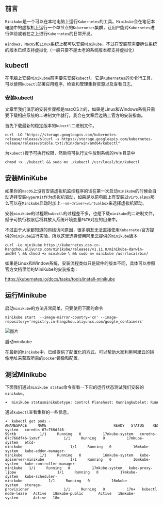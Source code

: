 ## 前言

`Minikube`是一个可以在本地电脑上运行`Kubernetes`的工具。`Minikube`会在笔记本电脑中的虚拟机上运行一个单节点的`Kubernetes`集群，让用户能对`Kubernetes`进行体验或者在之上进行`Kubernetes`的日常开发。

`Windows`，`MacOS`和`Linux`系统上都可以安装`Minikube`，不过在安装前需要确认系统的版本已经支持虚拟化（一般只要不是太老的系统版本都支持虚拟化）

## kubectl

在电脑上安装`Minikubne`前需要先安装`kubectl`，它是`Kubernetes`的命令行工具，可以使用`kubectl`部署应用程序，检查和管理集群资源以及查看日志。

### 安装kubectl

文章里我们演示的安装步骤都是macOS上的，如果是Linux和Windows系统只需要下载相应系统的二进制文件就行，我会在文章后边贴上官方的安装指南。

首先下载最新的稳定版本的`kubectl`二进制文件。

```auto
curl -LO "https://storage.googleapis.com/kubernetes-release/release/$(curl -s https://storage.googleapis.com/kubernetes-release/release/stable.txt)/bin/darwin/amd64/kubectl"
```

为`kubectl`授予可执行权限，然后将可执行文件放到系统的`PATH`目录中

```auto
chmod +x ./kubectl && sudo mv ./kubectl /usr/local/bin/kubectl
```

## 安装MiniKube

如果你的`macOS`上没有安装虚拟机监控程序的话在第一次启动`minikube`的时候会自动选择安装`HyperKit`作为虚拟机驱动，如果是以前电脑上有安装过`VirtualBox`那么可以在`Minikube`启动时加上`--vm-driver=virtualbox`来选择虚拟机驱动。

安装`minikube`的过程跟`kubectl`的过程差不多，也是下载`minikube`的二进制文件，赋予可执行权限后将其放入系统环境变量`PATH`对应的目录中。

不过由于大家都知道的网络访问原因，很多朋友无法直接使用`Kubernetes`官方提供的`minikube`进行实验，所以这里选择使用阿里云提供的`minikube`版本

```auto
curl -Lo minikube https://kubernetes.oss-cn-hangzhou.aliyuncs.com/minikube/releases/v1.11.0/minikube-darwin-amd64 \ && chmod +x minikube \ && sudo mv minikube /usr/local/bin/
```

如果是Linux和Window系统，安装流程类似只是软件的版本不同，具体可以参照官方文档里给的MiniKube的安装指南：

https://kubernetes.io/docs/tasks/tools/install-minikube

## 运行Minikube

启动`minikube`的方法非常简单，只要使用下面的命令

```auto
minikube start  --image-mirror-country='cn' --image-repository='registry.cn-hangzhou.aliyuncs.com/google_containers'    
```

![图片](https://mmbiz.qpic.cn/mmbiz_png/z4pQ0O5h0f5HK3JWQYIYmvnDPK8WlwJQXM1tWiasGUd8iaozSTf7DicxC56E9QHkzZWuNXxs4h2KDdQ5LJoaPkRbw/640?wx_fmt=png)

启动minikube

在最新的`Minikube`中，已经提供了配置化的方式，可以帮助大家利用阿里云的镜像地址来获取所需的`Docker`镜像和配置。

## 测试Minikube

下面我们通过`minikube status`命令查看一下它的运行状态测试我们安装的`minikube`。

```auto
➜  minikube statusminikubetype: Control Planehost: Runningkubelet: Runningapiserver: Runningkubeconfig: Configured
```

通过`kubectl`查看集群的一些信息。

```auto
➜  kubectl get pods -ANAMESPACE     NAME                               READY   STATUS    RESTARTS   AGEkube-system   coredns-67c766df46-59rtb           1/1     Running   0          17mkube-system   coredns-67c766df46-jxmvf           1/1     Running   0          17mkube-system   etcd-minikube                      1/1     Running   0          16mkube-system   kube-addon-manager-minikube        1/1     Running   0          16mkube-system   kube-apiserver-minikube            1/1     Running   0          16mkube-system   kube-controller-manager-minikube   1/1     Running   0          17mkube-system   kube-proxy-ljppw                   1/1     Running   0          17mkube-system   kube-scheduler-minikube            1/1     Running   0          16mkube-system   storage-provisioner                1/1     Running   0          17m➜   kubectl get nodesNAME       STATUS   ROLES    AGE   VERSIONminikube   Ready    master   18m   v1.18.3➜   kubectl get namespacesNAME              STATUS   AGEdefault           Active   18mkube-node-lease   Active   18mkube-public       Active   18mkube-system       Active   18m
```
